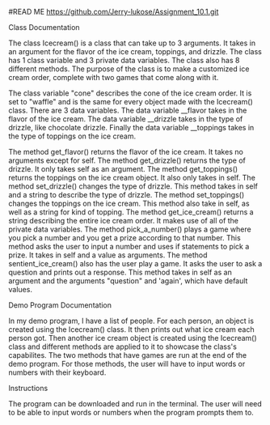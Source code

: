 #READ ME
https://github.com/Jerry-lukose/Assignment_10.1.git

Class Documentation

The class Icecream() is a class that can take up to 3 arguments. 
It takes in an argument for the flavor of the ice cream, toppings, and drizzle. 
The class has 1 class variable and 3 private data variables. 
The class also has 8 different methods.
The purpose of the class is to make a customized ice cream order, complete with two games that come along with it. 

The class variable "cone" describes the cone of the ice cream order. It is set to "waffle" and is the same for every object made with the Icecream() class.
There are 3 data variables. The data variable __flavor takes in the flavor of the ice cream. 
The data variable __drizzle takes in the type of drizzle, like chocolate drizzle. 
Finally the data variable __toppings takes in the type of toppings on the ice cream.

The method get_flavor() returns the flavor of the ice cream. It takes no arguments except for self. The method get_drizzle() returns the type of drizzle. It only takes self as an argument. The method get_toppings() returns the toppings on the ice cream object. It also only takes in self. 
The method set_drizzle() changes the type of drizzle. This method takes in self and a string to describe the type of drizzle. The method set_toppings() changes the toppings on the ice cream. This method also take in self, as well as a string for kind of topping. The method get_ice_cream() returns a string describing the entire ice cream order. It makes use of all of the private data variables. 
The method pick_a_number() plays a game where you pick a number and you get a prize according to that number. This method asks the user to input a number and uses if statements to pick a prize. It takes in self and a value as arguments.
The method sentient_ice_cream() also has the user play a game. It asks the user to ask a question and prints out a response. This method takes in self as an argument and the arguments "question" and 'again', which have default values. 

Demo Program Documentation

In my demo program, I have a list of people. 
For each person, an object is created using the Icecream() class. 
It then prints out what ice cream each person got. 
Then another ice cream object is created using the Icecream() class and different methods are applied to it to showcase the class's capabilites.
The two methods that have games are run at the end of the demo program. For those methods, the user will have to input words or numbers with their keyboard.

Instructions

The program can be downloaded and run in the terminal. The user will need to be able to input words or numbers when the program prompts them to. 
